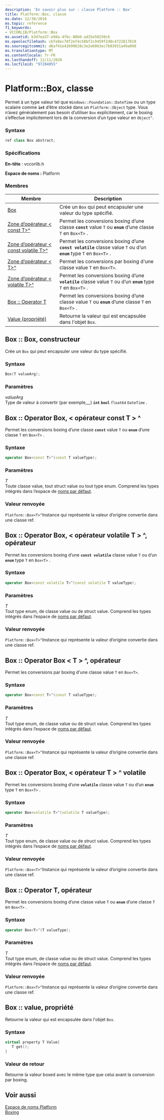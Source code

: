 ```yaml
---
description: 'En savoir plus sur : classe Platform :: Box'
title: Platform::Box, classe
ms.date: 12/30/2016
ms.topic: reference
f1_keywords:
- VCCORLIB/Platform::Box
ms.assetid: b3d7ea37-e98a-4fbc-80b0-ad35e50250c6
ms.openlocfilehash: cbfe8ec70f2ef4c58bf2c9459f2d0c4722817810
ms.sourcegitcommit: d6af41e42699628c3e2e6063ec7b03931a49a098
ms.translationtype: MT
ms.contentlocale: fr-FR
ms.lasthandoff: 12/11/2020
ms.locfileid: "97284055"
---
```

# <a name="platformbox-class"></a>Platform::Box, classe

Permet à un type valeur tel que `Windows::Foundation::DateTime` ou un type scalaire comme **`int`** d’être stocké dans un `Platform::Object` type. Vous n’avez généralement pas besoin d’utiliser `Box` explicitement, car le boxing s’effectue implicitement lors de la conversion d’un type valeur en `Object^`.

### <a name="syntax"></a>Syntaxe

```cpp
ref class Box abstract;
```

### <a name="requirements"></a>Spécifications

**En-tête** : vccorlib.h

**Espace de noms :** Platform

### <a name="members"></a>Membres

|Membre|Description|
|------------|-----------------|
|[Box](#ctor) | Crée un `Box` qui peut encapsuler une valeur du type spécifié. |
|[Zone d’opérateur &lt; const T&gt;^](#box-const-t) | Permet les conversions boxing d’une classe **`const`** value `T` ou **`enum`** d’une classe `T` en `Box<T>` . |
|[Zone d’opérateur &lt; const volatile T&gt;^](#box-const-volatile-t) | Permet les conversions boxing d’une **`const volatile`** classe value `T` ou d’un **`enum`** type `T` en `Box<T>` . |
|[Zone d’opérateur &lt; T&gt;^](#box-t) | Permet les conversions par boxing d'une classe value `T` en `Box<T>`. |
|[Zone d’opérateur &lt; volatile T&gt;^](#box-volatile-t) | Permet les conversions boxing d’une **`volatile`** classe value `T` ou d’un **`enum`** type `T` en `Box<T>` . |
|[Box :: Operator T](#t) | Permet les conversions boxing d’une classe value `T` ou **`enum`** d’une classe `T` en `Box<T>` . |
|[Value (propriété)](#value) | Retourne la valeur qui est encapsulée dans l'objet `Box`. |

## <a name="boxbox-constructor"></a><a name="ctor"></a> Box :: Box, constructeur

Crée un `Box` qui peut encapsuler une valeur du type spécifié.

### <a name="syntax"></a>Syntaxe

```cpp
Box(T valueArg);
```

### <a name="parameters"></a>Paramètres

*valueArg*<br/>
Type de valeur à convertir (par exemple,,,,) **`int`** **`bool`** `float64` `DateTime` .

## <a name="boxoperator-boxltconst-tgt-operator"></a><a name="box-const-t"></a> Box :: Operator Box, &lt; opérateur const T &gt; ^

Permet les conversions boxing d’une classe **`const`** value `T` ou **`enum`** d’une classe `T` en `Box<T>` .

### <a name="syntax"></a>Syntaxe

```cpp
operator Box<const T>^(const T valueType);
```

### <a name="parameters"></a>Paramètres

*T*<br/>
Toute classe value, tout struct value ou tout type enum. Comprend les types intégrés dans l’espace de [noms par défaut](../cppcx/default-namespace.md).

### <a name="return-value"></a>Valeur renvoyée

`Platform::Box<T>^`Instance qui représente la valeur d’origine convertie dans une classe ref.

## <a name="boxoperator-boxltconst-volatile-tgt-operator"></a><a name="box-const-volatile-t"></a> Box :: Operator Box, &lt; opérateur volatile T &gt; ^, opérateur

Permet les conversions boxing d’une **`const volatile`** classe value `T` ou d’un **`enum`** type `T` en `Box<T>` .

### <a name="syntax"></a>Syntaxe

```cpp
operator Box<const volatile T>^(const volatile T valueType);
```

### <a name="parameters"></a>Paramètres

*T*<br/>
Tout type enum, de classe value ou de struct value. Comprend les types intégrés dans l’espace de [noms par défaut](../cppcx/default-namespace.md).

### <a name="return-value"></a>Valeur renvoyée

`Platform::Box<T>^`Instance qui représente la valeur d’origine convertie dans une classe ref.

## <a name="boxoperator-boxlttgt-operator"></a><a name="box-t"></a> Box :: Operator Box &lt; T &gt; ^, opérateur

Permet les conversions par boxing d'une classe value `T` en `Box<T>`.

### <a name="syntax"></a>Syntaxe

```cpp
operator Box<const T>^(const T valueType);
```

### <a name="parameters"></a>Paramètres

*T*<br/>
Tout type enum, de classe value ou de struct value. Comprend les types intégrés dans l’espace de [noms par défaut](../cppcx/default-namespace.md).

### <a name="return-value"></a>Valeur renvoyée

`Platform::Box<T>^`Instance qui représente la valeur d’origine convertie dans une classe ref.

## <a name="boxoperator-boxltvolatile-tgt-operator"></a><a name="box-volatile-t"></a> Box :: Operator Box, &lt; opérateur T &gt; ^ volatile

Permet les conversions boxing d’une **`volatile`** classe value `T` ou d’un **`enum`** type `T` en `Box<T>` .

### <a name="syntax"></a>Syntaxe

```cpp
operator Box<volatile T>^(volatile T valueType);
```

### <a name="parameters"></a>Paramètres

*T*<br/>
Tout type enum, de classe value ou de struct value. Comprend les types intégrés dans l’espace de [noms par défaut](../cppcx/default-namespace.md).

### <a name="return-value"></a>Valeur renvoyée

`Platform::Box<T>^`Instance qui représente la valeur d’origine convertie dans une classe ref.

## <a name="boxoperator-t-operator"></a><a name="t"></a> Box :: Operator T, opérateur

Permet les conversions boxing d’une classe value `T` ou **`enum`** d’une classe `T` en `Box<T>` .

### <a name="syntax"></a>Syntaxe

```cpp
operator Box<T>^(T valueType);
```

### <a name="parameters"></a>Paramètres

*T*<br/>
Tout type enum, de classe value ou de struct value. Comprend les types intégrés dans l’espace de [noms par défaut](../cppcx/default-namespace.md).

### <a name="return-value"></a>Valeur renvoyée

`Platform::Box<T>^`Instance qui représente la valeur d’origine convertie dans une classe ref.

## <a name="boxvalue-property"></a><a name="value"></a> Box :: value, propriété

Retourne la valeur qui est encapsulée dans l'objet `Box`.

### <a name="syntax"></a>Syntaxe

```cpp
virtual property T Value{
   T get();
}
```

### <a name="return-value"></a>Valeur de retour

Retourne la valeur boxed avec le même type que celui avant la conversion par boxing.

## <a name="see-also"></a>Voir aussi

[Espace de noms Platform](../cppcx/platform-namespace-c-cx.md)<br/>
[Boxing](../cppcx/boxing-c-cx.md)
